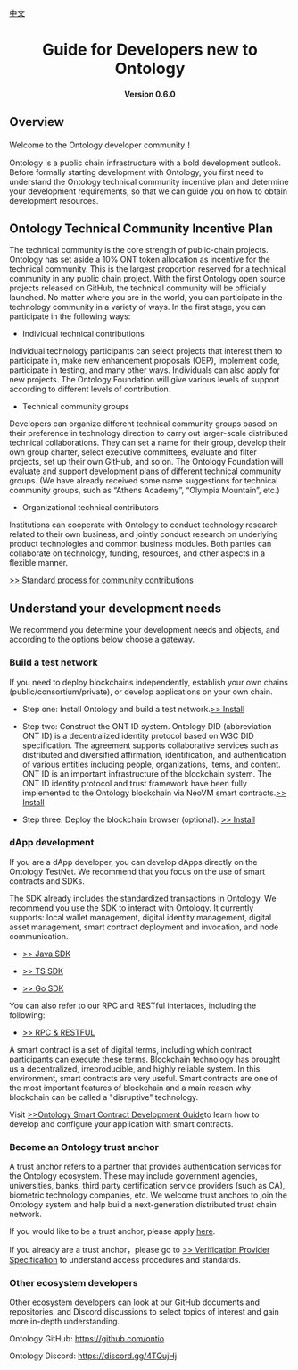 ﻿[中文](https://github.com/ontio/documentation/blob/master/zh-CN/tutorial_for_developer.md)


<h1 align="center">Guide for Developers new to Ontology</h1>
<h4 align="center">Version 0.6.0 </h4>

## Overview

Welcome to the Ontology developer community！

Ontology is a public chain infrastructure with a bold development outlook. Before formally starting development with Ontology, you first need to understand the Ontology technical community incentive plan and determine your development requirements, so that we can guide you on how to obtain development resources.

## Ontology Technical Community Incentive Plan

The technical community is the core strength of public-chain projects. Ontology has set aside a 10% ONT token allocation as incentive for the technical community. This is the largest proportion reserved for a technical community in any public chain project. With the first Ontology open source projects released on GitHub, the technical community will be officially launched. No matter where you are in the world, you can participate in the technology community in a variety of ways. In the first stage, you can participate in the following ways:

* Individual technical contributions

Individual technology participants can select projects that interest them to participate in, make new enhancement proposals (OEP), implement code, participate in testing, and many other ways. Individuals can also apply for new projects. The Ontology Foundation will give various levels of support according to different levels of contribution.

* Technical community groups

Developers can organize different technical community groups based on their preference in technology direction to carry out larger-scale distributed technical collaborations. They can set a name for their group, develop their own group charter, select executive committees, evaluate and filter projects, set up their own GitHub, and so on. The Ontology Foundation will evaluate and support development plans of different technical community groups. (We have already received some name suggestions for technical community groups, such as “Athens Academy”, “Olympia Mountain”, etc.)

* Organizational technical contributors

Institutions can cooperate with Ontology to conduct technology research related to their own business, and jointly conduct research on underlying product technologies and common business modules. Both parties can collaborate on technology, funding, resources, and other aspects in a flexible manner.

[>> Standard process for community contributions](https://github.com/ontio/documentation/tree/master/EN/standard_process_for_contributor.md)

## Understand your development needs

We recommend you determine your development needs and objects, and according to the options below choose a gateway.

### **Build a test network**

If you need to deploy blockchains independently, establish your own chains (public/consortium/private), or develop applications on your own chain.

* Step one: Install Ontology and build a test network.[>> Install](https://github.com/ontio/ontology)

* Step two: Construct the ONT ID system. Ontology DID (abbreviation ONT ID) is a decentralized identity protocol based on W3C DID specification. The agreement supports collaborative services such as distributed and diversified affirmation, identification, and authentication of various entities including people, organizations, items, and content. ONT ID is an important infrastructure of the blockchain system. The ONT ID identity protocol and trust framework have been fully implemented to the Ontology blockchain via NeoVM smart contracts.[>> Install](https://github.com/ontio/ontology-DID)

* Step three: Deploy the blockchain browser (optional). [>> Install](https://github.com/ontio/ontology-explorer)

### **dApp development**

If you are a dApp developer, you can develop dApps directly on the Ontology TestNet. We recommend that you focus on the use of smart contracts and SDKs.

The SDK already includes the standardized transactions in Ontology. We recommend you use the SDK to interact with Ontology. It currently supports: local wallet management, digital identity management, digital asset management, smart contract deployment and invocation, and node communication.

* [>> Java SDK](https://github.com/ontio/ontology-java-sdk) 

* [>> TS SDK](https://github.com/ontio/ontology-ts-sdk)  

* [>> Go SDK](https://github.com/ontio/ontology-go-sdk)  

You can also refer to our RPC and RESTful interfaces, including the following:
* [>> RPC & RESTFUL](https://github.com/ontio/documentation/tree/master/ontology-API)


A smart contract is a set of digital terms, including which contract participants can execute these terms. Blockchain technology has brought us a decentralized, irreproducible, and highly reliable system. In this environment, smart contracts are very useful. Smart contracts are one of the most important features of blockchain and a main reason why blockchain can be called a "disruptive" technology.

Visit [>>Ontology Smart Contract Development Guide](./smart-contract-tutorial)to learn how to develop and configure your application with smart contracts.


### **Become an Ontology trust anchor**

A trust anchor refers to a partner that provides authentication services for the Ontology ecosystem. These may include government agencies, universities, banks, third party certification service providers (such as CA), biometric technology companies, etc. We welcome trust anchors to join the Ontology system and help build a next-generation distributed trust chain network.

If you would like to be a trust anchor, please apply [here](https://info.ont.io/cooperation/zh).

If you already are a trust anchor，please go to [>> Verification Provider Specification](./docs/cn/verification_provider_specification_cn.md) to understand access procedures and standards.


### **Other ecosystem developers**

Other ecosystem developers can look at our GitHub documents and repositories, and Discord discussions to select topics of interest and gain more in-depth understanding.

Ontology GitHub: https://github.com/ontio

Ontology Discord: https://discord.gg/4TQujHj
